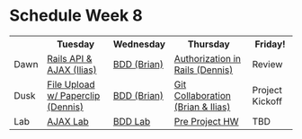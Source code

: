 # Schedule Week 8

<table>
  <tr>
    <th></th>
    <th>Tuesday</th>
    <th>Wednesday</th>
    <th>Thursday</th>
    <th>Friday!</th>
  </tr>
  <tr>
    <td>Dawn</td>
    <td><a href="https://github.com/sf-wdi-14/notes/blob/master/lectures%2Fweek-8%2F_2_tuesday%2Fdawn%2Fajax-and-apis.md">Rails API & AJAX (Ilias)</a></td>
    <td><a href="https://github.com/sf-wdi-14/notes/blob/master/lectures/week-8/_3_wednesday/dawn/bdd-capybara.md">BDD (Brian)</a></td>
    <td><a href ="https://github.com/sf-wdi-14/notes/blob/master/lectures/week-8/_4_thursday/authorization.md">Authorization in Rails (Dennis)</a></td>
    <td>Review</td>
  </tr>
  <tr>
    <td>Dusk</td>
    <td><a href="https://github.com/sf-wdi-14/notes/blob/master/lectures/week-8/_2_tuesday/dusk/file-upload.md">File Upload w/ Paperclip (Dennis)</a></td>
    <td><a href="https://github.com/sf-wdi-14/notes/blob/master/lectures/week-8/_3_wednesday/dawn/bdd-capybara.md">BDD (Brian)</a></td>
    <td><a href="https://github.com/sf-wdi-14/notes/blob/master/lectures%2Fweek-8%2F_4_thursday%2Fgit-collaboration.md">Git Collaboration (Brian & Ilias)</a></td>
    <td>Project Kickoff</td>
  </tr>
  <tr>
    <td>Lab</td>
    <td><a href="https://github.com/sf-wdi-14/notes/blob/master/assignments/week-8/ajax-hw.md">AJAX Lab</a></td>
    <td><a href="https://github.com/sf-wdi-14/bdd-lab">BDD Lab</a></td>
    <td><a href="https://github.com/sf-wdi-14/notes/blob/master/assignments/week-8/pre-project-lab.md">Pre Project HW</a></td>
    <td>TBD</td>
  </tr>
</table>

